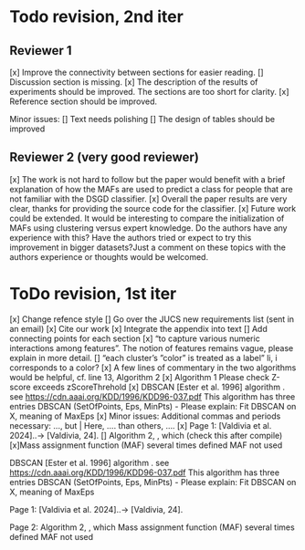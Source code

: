# Todo revision, 2nd iter
## Reviewer 1
[x] Improve the connectivity between sections for easier reading.
[] Discussion section is missing.
[x] The description of the results of experiments should be improved. The sections are too short for clarity.
[x] Reference section should be improved.

Minor issues:
[] Text needs polishing
[] The design of tables should be improved

## Reviewer 2 (very good reviewer)
[x] The work is not hard to follow but the paper would benefit with a brief explanation of how the MAFs are used to predict a class for people that are not familiar with the DSGD classifier.
[x] Overall the paper results are very clear, thanks for providing the source code for the classifier.
[x] Future work could be extended. It would be interesting to compare the initialization of MAFs using clustering versus expert knowledge. Do the authors have any experience with this? Have the authors tried or expect to try this improvement in bigger datasets?Just a comment on these topics with the authors experience or thoughts would be welcomed. 


# ToDo revision, 1st iter

[x] Change refence style
[] Go over the JUCS new requirements list (sent in an email)
[x] Cite our work
[x] Integrate the appendix into text
[] Add connecting points for each section
[x] “to capture various numeric interactions among features”. The notion of features remains vague, please explain in more detail.
[] “each cluster’s ”color” is treated as a label” li, i corresponds to a color?
[x] A few lines of commentary in the two algorithms would be helpful, cf. line 13, Algorithm 2
[x] Algorithm 1 Please check Z-score exceeds zScoreThrehold
[x] DBSCAN [Ester et al. 1996] algorithm . see https://cdn.aaai.org/KDD/1996/KDD96-037.pdf This algorithm has three entries DBSCAN (SetOfPoints, Eps, MinPts) - Please explain: Fit DBSCAN on X, meaning of MaxEps
[x] Minor issues: Additional commas and periods necessary: ..., but | Here, …. than others, ….
[x] Page 1: [Valdivia et al. 2024]..-> [Valdivia, 24].
[] Algorithm 2, , which (check this after compile)
[x]Mass assignment function (MAF) several times defined MAF not used

DBSCAN [Ester et al. 1996] algorithm . see https://cdn.aaai.org/KDD/1996/KDD96-037.pdf This algorithm has three entries DBSCAN (SetOfPoints, Eps, MinPts) - Please explain: Fit DBSCAN on X, meaning of MaxEps

Page 1: [Valdivia et al. 2024]..-> [Valdivia, 24].

Page 2:
Algorithm 2, , which
Mass assignment function (MAF) several times defined MAF not used
